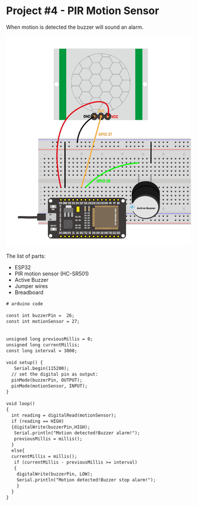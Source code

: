 # Project #4 - PIR Motion Sensor

When motion is detected the buzzer will sound an alarm.

![alt text](image.png)

The list of parts:
- ESP32
- PIR motion sensor (HC-SR501)
- Active Buzzer
- Jumper wires
- Breadboard

```
# arduino code

const int buzzerPin =  26;
const int motionSensor = 27;


unsigned long previousMillis = 0;
unsigned long currentMillis;
const long interval = 3000;

void setup() {
   Serial.begin(115200);
  // set the digital pin as output:
  pinMode(buzzerPin, OUTPUT);
  pinMode(motionSensor, INPUT);
}

void loop() 
{
  int reading = digitalRead(motionSensor);
  if (reading == HIGH)
  {digitalWrite(buzzerPin,HIGH);
   Serial.println("Motion detected!Buzzer alarm!");
   previousMillis = millis();
  }
  else{
  currentMillis = millis();
   if (currentMillis - previousMillis >= interval) 
   {
    digitalWrite(buzzerPin, LOW);
    Serial.println("Motion detected!Buzzer stop alarm!");
    }
  }
}


```